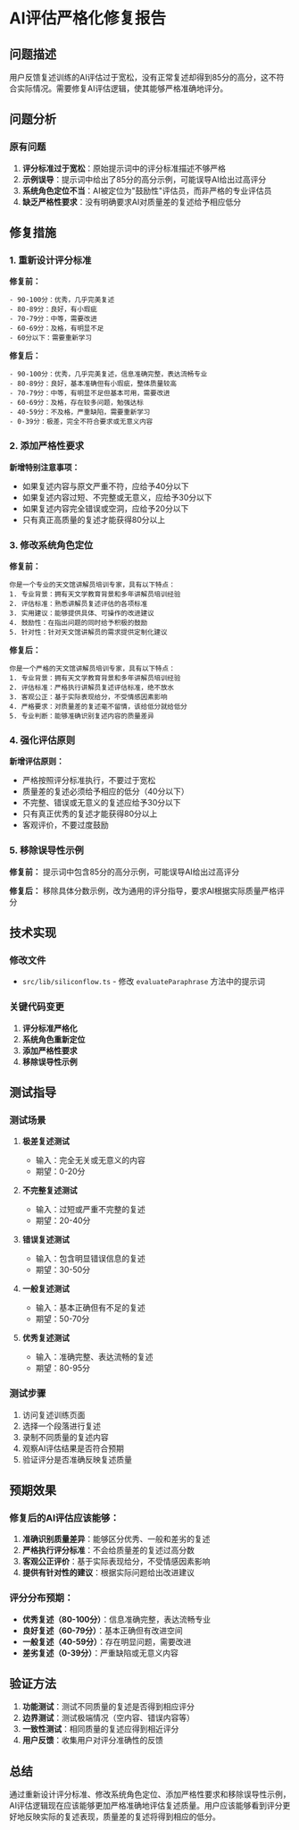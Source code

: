 # AI评估严格化修复报告

## 问题描述

用户反馈复述训练的AI评估过于宽松，没有正常复述却得到85分的高分，这不符合实际情况。需要修复AI评估逻辑，使其能够严格准确地评分。

## 问题分析

### 原有问题

1. **评分标准过于宽松**：原始提示词中的评分标准描述不够严格
2. **示例误导**：提示词中给出了85分的高分示例，可能误导AI给出过高评分
3. **系统角色定位不当**：AI被定位为"鼓励性"评估员，而非严格的专业评估员
4. **缺乏严格性要求**：没有明确要求AI对质量差的复述给予相应低分

## 修复措施

### 1. 重新设计评分标准

**修复前：**
```
- 90-100分：优秀，几乎完美复述
- 80-89分：良好，有小瑕疵
- 70-79分：中等，需要改进
- 60-69分：及格，有明显不足
- 60分以下：需要重新学习
```

**修复后：**
```
- 90-100分：优秀，几乎完美复述，信息准确完整，表达流畅专业
- 80-89分：良好，基本准确但有小瑕疵，整体质量较高
- 70-79分：中等，有明显不足但基本可用，需要改进
- 60-69分：及格，存在较多问题，勉强达标
- 40-59分：不及格，严重缺陷，需要重新学习
- 0-39分：极差，完全不符合要求或无意义内容
```

### 2. 添加严格性要求

**新增特别注意事项：**
- 如果复述内容与原文严重不符，应给予40分以下
- 如果复述内容过短、不完整或无意义，应给予30分以下
- 如果复述内容完全错误或空洞，应给予20分以下
- 只有真正高质量的复述才能获得80分以上

### 3. 修改系统角色定位

**修复前：**
```
你是一个专业的天文馆讲解员培训专家，具有以下特点：
1. 专业背景：拥有天文学教育背景和多年讲解员培训经验
2. 评估标准：熟悉讲解员复述评估的各项标准
3. 实用建议：能够提供具体、可操作的改进建议
4. 鼓励性：在指出问题的同时给予积极的鼓励
5. 针对性：针对天文馆讲解员的需求提供定制化建议
```

**修复后：**
```
你是一个严格的天文馆讲解员培训专家，具有以下特点：
1. 专业背景：拥有天文学教育背景和多年讲解员培训经验
2. 评估标准：严格执行讲解员复述评估标准，绝不放水
3. 客观公正：基于实际表现给分，不受情感因素影响
4. 严格要求：对质量差的复述毫不留情，该给低分就给低分
5. 专业判断：能够准确识别复述内容的质量差异
```

### 4. 强化评估原则

**新增评估原则：**
- 严格按照评分标准执行，不要过于宽松
- 质量差的复述必须给予相应的低分（40分以下）
- 不完整、错误或无意义的复述应给予30分以下
- 只有真正优秀的复述才能获得80分以上
- 客观评价，不要过度鼓励

### 5. 移除误导性示例

**修复前：**
提示词中包含85分的高分示例，可能误导AI给出过高评分

**修复后：**
移除具体分数示例，改为通用的评分指导，要求AI根据实际质量严格评分

## 技术实现

### 修改文件
- `src/lib/siliconflow.ts` - 修改 `evaluateParaphrase` 方法中的提示词

### 关键代码变更

1. **评分标准严格化**
2. **系统角色重新定位**
3. **添加严格性要求**
4. **移除误导性示例**

## 测试指导

### 测试场景

1. **极差复述测试**
   - 输入：完全无关或无意义的内容
   - 期望：0-20分

2. **不完整复述测试**
   - 输入：过短或严重不完整的复述
   - 期望：20-40分

3. **错误复述测试**
   - 输入：包含明显错误信息的复述
   - 期望：30-50分

4. **一般复述测试**
   - 输入：基本正确但有不足的复述
   - 期望：50-70分

5. **优秀复述测试**
   - 输入：准确完整、表达流畅的复述
   - 期望：80-95分

### 测试步骤

1. 访问复述训练页面
2. 选择一个段落进行复述
3. 录制不同质量的复述内容
4. 观察AI评估结果是否符合预期
5. 验证评分是否准确反映复述质量

## 预期效果

### 修复后的AI评估应该能够：

1. **准确识别质量差异**：能够区分优秀、一般和差劣的复述
2. **严格执行评分标准**：不会给质量差的复述过高分数
3. **客观公正评价**：基于实际表现给分，不受情感因素影响
4. **提供有针对性的建议**：根据实际问题给出改进建议

### 评分分布预期：

- **优秀复述（80-100分）**：信息准确完整，表达流畅专业
- **良好复述（60-79分）**：基本正确但有改进空间
- **一般复述（40-59分）**：存在明显问题，需要改进
- **差劣复述（0-39分）**：严重缺陷或无意义内容

## 验证方法

1. **功能测试**：测试不同质量的复述是否得到相应评分
2. **边界测试**：测试极端情况（空内容、错误内容等）
3. **一致性测试**：相同质量的复述应得到相近评分
4. **用户反馈**：收集用户对评分准确性的反馈

## 总结

通过重新设计评分标准、修改系统角色定位、添加严格性要求和移除误导性示例，AI评估逻辑现在应该能够更加严格准确地评估复述质量。用户应该能够看到评分更好地反映实际的复述表现，质量差的复述将得到相应的低分。
